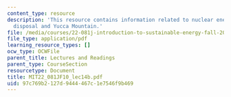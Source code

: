 ```yaml
---
content_type: resource
description: 'This resource contains information related to nuclear energy II: Waste
  disposal and Yucca Mountain.'
file: /media/courses/22-081j-introduction-to-sustainable-energy-fall-2010/97c769b2127d9444467c1e7546f9b469_MIT22_081JF10_lec14b.pdf
file_type: application/pdf
learning_resource_types: []
ocw_type: OCWFile
parent_title: Lectures and Readings
parent_type: CourseSection
resourcetype: Document
title: MIT22_081JF10_lec14b.pdf
uid: 97c769b2-127d-9444-467c-1e7546f9b469
---
```

